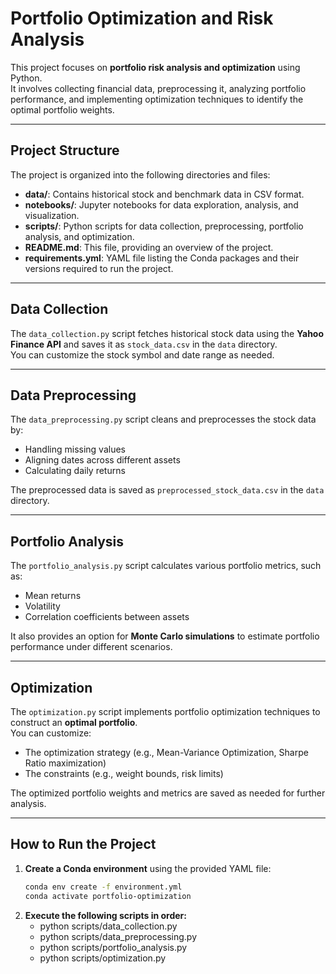 #  Portfolio Optimization and Risk Analysis

This project focuses on **portfolio risk analysis and optimization** using Python.  
It involves collecting financial data, preprocessing it, analyzing portfolio performance, and implementing optimization techniques to identify the optimal portfolio weights.

---

##  Project Structure

The project is organized into the following directories and files:

- **data/**: Contains historical stock and benchmark data in CSV format.  
- **notebooks/**: Jupyter notebooks for data exploration, analysis, and visualization.  
- **scripts/**: Python scripts for data collection, preprocessing, portfolio analysis, and optimization.  
- **README.md**: This file, providing an overview of the project.  
- **requirements.yml**: YAML file listing the Conda packages and their versions required to run the project.  

---

##  Data Collection

The `data_collection.py` script fetches historical stock data using the **Yahoo Finance API** and saves it as `stock_data.csv` in the `data` directory.  
You can customize the stock symbol and date range as needed.

---

##  Data Preprocessing

The `data_preprocessing.py` script cleans and preprocesses the stock data by:
- Handling missing values  
- Aligning dates across different assets  
- Calculating daily returns  

The preprocessed data is saved as `preprocessed_stock_data.csv` in the `data` directory.

---

##  Portfolio Analysis

The `portfolio_analysis.py` script calculates various portfolio metrics, such as:
- Mean returns  
- Volatility  
- Correlation coefficients between assets  

It also provides an option for **Monte Carlo simulations** to estimate portfolio performance under different scenarios.

---

##  Optimization

The `optimization.py` script implements portfolio optimization techniques to construct an **optimal portfolio**.  
You can customize:
- The optimization strategy (e.g., Mean-Variance Optimization, Sharpe Ratio maximization)  
- The constraints (e.g., weight bounds, risk limits)

The optimized portfolio weights and metrics are saved as needed for further analysis.

---

##  How to Run the Project

1. **Create a Conda environment** using the provided YAML file:
   ```bash
   conda env create -f environment.yml
   conda activate portfolio-optimization
2. **Execute the following scripts in order:**
   - python scripts/data_collection.py
   - python scripts/data_preprocessing.py
   - python scripts/portfolio_analysis.py
   - python scripts/optimization.py



